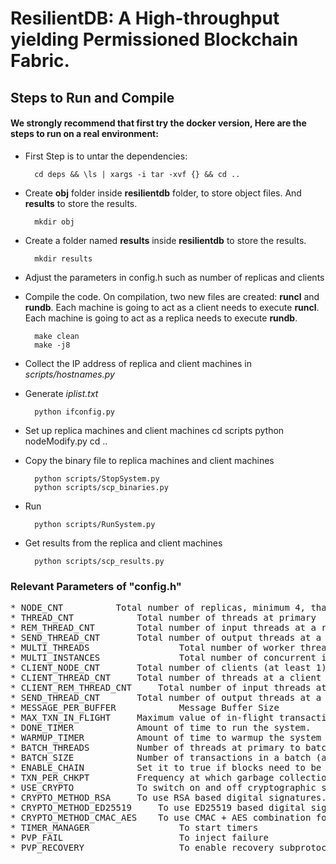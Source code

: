 # ResilientDB: A High-throughput yielding Permissioned Blockchain Fabric.

## Steps to Run and Compile <br/>

#### We strongly recommend that first try the docker version, Here are the steps to run on a real environment:

* First Step is to untar the dependencies:

        cd deps && \ls | xargs -i tar -xvf {} && cd ..
* Create **obj** folder inside **resilientdb** folder, to store object files. And **results** to store the results.

        mkdir obj

* Create a folder named **results** inside **resilientdb** to store the results.

        mkdir results

* Adjust the parameters in config.h such as number of replicas and clients
* Compile the code. On compilation, two new files are created: **runcl** and **rundb**. Each machine is going to act as a client needs to execute **runcl**. Each machine is going to act as a replica needs to execute **rundb**. 

        make clean
        make -j8

* Collect the IP address of replica and client machines in *scripts/hostnames.py*
* Generate *iplist.txt*

        python ifconfig.py

* Set up replica machines and client machines
        cd scripts
        python nodeModify.py
        cd ..

* Copy the binary file to replica machines and client machines

        python scripts/StopSystem.py
        python scripts/scp_binaries.py

* Run

        python scripts/RunSystem.py

* Get results from the replica and client machines 

        python scripts/scp_results.py


### Relevant Parameters of "config.h"
<pre>
* NODE_CNT			Total number of replicas, minimum 4, that is, f=1.  
* THREAD_CNT			Total number of threads at primary
* REM_THREAD_CNT		Total number of input threads at a replica 
* SEND_THREAD_CNT		Total number of output threads at a replica 
* MULTI_THREADS                 Total number of worker threads at a replica
* MULTI_INSTANCES               Total number of concurrent instances (for PVP and RCC)
* CLIENT_NODE_CNT		Total number of clients (at least 1).  
* CLIENT_THREAD_CNT		Total number of threads at a client (at least 1)
* CLIENT_REM_THREAD_CNT		Total number of input threads at a client
* SEND_THREAD_CNT		Total number of output threads at a client
* MESSAGE_PER_BUFFER            Message Buffer Size
* MAX_TXN_IN_FLIGHT		Maximum value of in-flight transactions that clients send in flight
* DONE_TIMER			Amount of time to run the system.
* WARMUP_TIMER			Amount of time to warmup the system (No statistics collected).
* BATCH_THREADS			Number of threads at primary to batch client transactions.
* BATCH_SIZE			Number of transactions in a batch (at least 10)
* ENABLE_CHAIN			Set it to true if blocks need to be stored in a ledger.
* TXN_PER_CHKPT			Frequency at which garbage collection is done.
* USE_CRYPTO			To switch on and off cryptographic signing of messages.
* CRYPTO_METHOD_RSA		To use RSA based digital signatures.
* CRYPTO_METHOD_ED25519		To use ED25519 based digital signatures.
* CRYPTO_METHOD_CMAC_AES	To use CMAC + AES combination for authentication.
* TIMER_MANAGER                 To start timers
* PVP_FAIL                      To inject failure
* PVP_RECOVERY                  To enable recovery subprotocol

